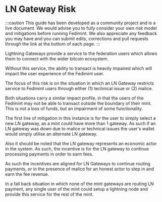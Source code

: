 # LN Gateway Risk

:::caution
This guide has been developed as a community project and is a live document. We would advise you to fully consider your own risk model and mitigations before running Fedimint. We also appreciate any feedback you may have and you can submit edits, corrections and pull requests through the link at the bottom of each page.
:::

Lightning Gateways provide a service to the federation users which allows them to connect with the wider bitcoin ecosystem. 

Without this service, the ability to transact is heavily impaired which will impact the user experience of the Fedimint user.

The focus of this risk is on the situation in which an LN Gateway restricts service to Fedimint users through either (1) technical issue or (2) malice. 

Both situations carry a similar impact profile, in that the users of the Fedimint may not be able to transact outside the boundary of their mint. This is not a loss of funds, but an impairment of some functionality. 

The first line of mitigation in this instance is for the user to simply select a new LN gateway, as a mint could have more than 1 gateway. As such if an LN gateway was down due to malice or technical issues the user's wallet would simply utilise an alternate LN gateway. 

Also it should be noted that the LN gateway represents an economic actor in the system. As such, the incentive is for the LN gateway to continue processing payments in order to earn fees. 

As such the incentives are aligned for LN Gateways to continue routing payments, or in the presence of malice for an honest actor to step in and earn the fee revenue. 

In a fall back situation in which none of the mint gateways are routing LN payment, any single user of the mint could setup a lightning node and provide this service for the rest of the mint.
